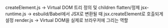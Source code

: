 createElement.js → Virtual DOM 트리 정의 및 children flatten/정제
jsx-runtime.js → esbuild/Babel에서 JSX로 변환될 때 jsx.createElement로 호출되게 설정
render.js → Virtual DOM을 실제로 브라우저에 그리는 역할
